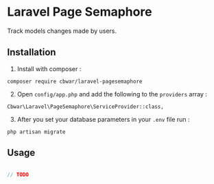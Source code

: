# Laravel Page Semaphore

Track models changes made by users.

## Installation

1. Install with composer :

```
composer require cbwar/laravel-pagesemaphore
```

2. Open ```config/app.php``` and add the following to the ```providers``` array :

```
Cbwar\Laravel\PageSemaphore\ServiceProvider::class,
```


3. After you set your database parameters in your ```.env``` file run :
```
php artisan migrate
```

## Usage

```php

// TODO

```
